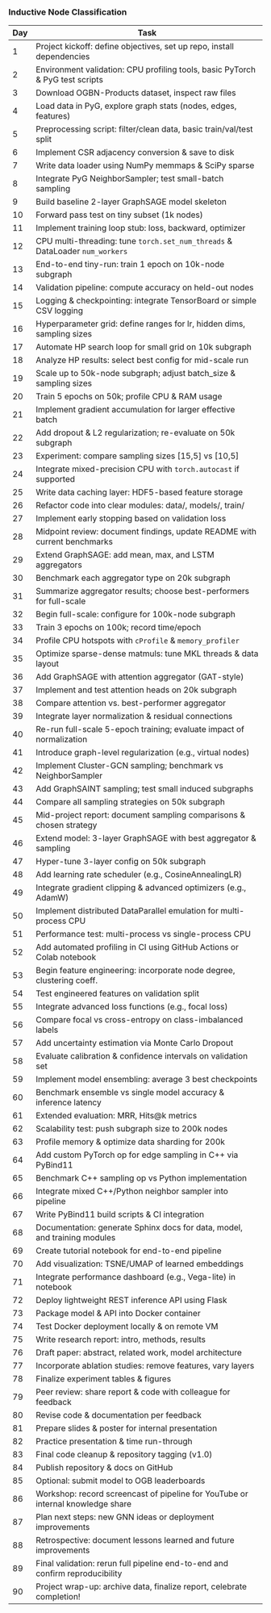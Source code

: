 ### **Inductive Node Classification**

| Day | Task                                                                            |
| --- | ------------------------------------------------------------------------------- |
| 1   | Project kickoff: define objectives, set up repo, install dependencies           |
| 2   | Environment validation: CPU profiling tools, basic PyTorch & PyG test scripts   |
| 3   | Download OGBN-Products dataset, inspect raw files                               |
| 4   | Load data in PyG, explore graph stats (nodes, edges, features)                  |
| 5   | Preprocessing script: filter/clean data, basic train/val/test split             |
| 6   | Implement CSR adjacency conversion & save to disk                               |
| 7   | Write data loader using NumPy memmaps & SciPy sparse                            |
| 8   | Integrate PyG NeighborSampler; test small-batch sampling                        |
| 9   | Build baseline 2-layer GraphSAGE model skeleton                                 |
| 10  | Forward pass test on tiny subset (1k nodes)                                     |
| 11  | Implement training loop stub: loss, backward, optimizer                         |
| 12  | CPU multi-threading: tune `torch.set_num_threads` & DataLoader `num_workers`    |
| 13  | End-to-end tiny-run: train 1 epoch on 10k-node subgraph                         |
| 14  | Validation pipeline: compute accuracy on held-out nodes                         |
| 15  | Logging & checkpointing: integrate TensorBoard or simple CSV logging            |
| 16  | Hyperparameter grid: define ranges for lr, hidden dims, sampling sizes          |
| 17  | Automate HP search loop for small grid on 10k subgraph                          |
| 18  | Analyze HP results: select best config for mid-scale run                        |
| 19  | Scale up to 50k-node subgraph; adjust batch_size & sampling sizes              |
| 20  | Train 5 epochs on 50k; profile CPU & RAM usage                                  |
| 21  | Implement gradient accumulation for larger effective batch                      |
| 22  | Add dropout & L2 regularization; re-evaluate on 50k subgraph                    |
| 23  | Experiment: compare sampling sizes [15,5] vs [10,5]                             |
| 24  | Integrate mixed-precision CPU with `torch.autocast` if supported                |
| 25  | Write data caching layer: HDF5-based feature storage                            |
| 26  | Refactor code into clear modules: data/, models/, train/                        |
| 27  | Implement early stopping based on validation loss                               |
| 28  | Midpoint review: document findings, update README with current benchmarks       |
| 29  | Extend GraphSAGE: add mean, max, and LSTM aggregators                           |
| 30  | Benchmark each aggregator type on 20k subgraph                                  |
| 31  | Summarize aggregator results; choose best-performers for full-scale             |
| 32  | Begin full-scale: configure for 100k-node subgraph                              |
| 33  | Train 3 epochs on 100k; record time/epoch                                       |
| 34  | Profile CPU hotspots with `cProfile` & `memory_profiler`                        |
| 35  | Optimize sparse-dense matmuls: tune MKL threads & data layout                   |
| 36  | Add GraphSAGE with attention aggregator (GAT-style)                             |
| 37  | Implement and test attention heads on 20k subgraph                              |
| 38  | Compare attention vs. best-performer aggregator                                 |
| 39  | Integrate layer normalization & residual connections                            |
| 40  | Re-run full-scale 5-epoch training; evaluate impact of normalization            |
| 41  | Introduce graph-level regularization (e.g., virtual nodes)                      |
| 42  | Implement Cluster-GCN sampling; benchmark vs NeighborSampler                    |
| 43  | Add GraphSAINT sampling; test small induced subgraphs                           |
| 44  | Compare all sampling strategies on 50k subgraph                                 |
| 45  | Mid-project report: document sampling comparisons & chosen strategy             |
| 46  | Extend model: 3-layer GraphSAGE with best aggregator & sampling                 |
| 47  | Hyper-tune 3-layer config on 50k subgraph                                       |
| 48  | Add learning rate scheduler (e.g., CosineAnnealingLR)                           |
| 49  | Integrate gradient clipping & advanced optimizers (e.g., AdamW)                 |
| 50  | Implement distributed DataParallel emulation for multi-process CPU              |
| 51  | Performance test: multi-process vs single-process CPU                           |
| 52  | Add automated profiling in CI using GitHub Actions or Colab notebook            |
| 53  | Begin feature engineering: incorporate node degree, clustering coeff.           |
| 54  | Test engineered features on validation split                                    |
| 55  | Integrate advanced loss functions (e.g., focal loss)                            |
| 56  | Compare focal vs cross-entropy on class-imbalanced labels                       |
| 57  | Add uncertainty estimation via Monte Carlo Dropout                              |
| 58  | Evaluate calibration & confidence intervals on validation set                   |
| 59  | Implement model ensembling: average 3 best checkpoints                          |
| 60  | Benchmark ensemble vs single model accuracy & inference latency                 |
| 61  | Extended evaluation: MRR, Hits@k metrics                                       |
| 62  | Scalability test: push subgraph size to 200k nodes                              |
| 63  | Profile memory & optimize data sharding for 200k                                |
| 64  | Add custom PyTorch op for edge sampling in C++ via PyBind11                     |
| 65  | Benchmark C++ sampling op vs Python implementation                              |
| 66  | Integrate mixed C++/Python neighbor sampler into pipeline                       |
| 67  | Write PyBind11 build scripts & CI integration                                   |
| 68  | Documentation: generate Sphinx docs for data, model, and training modules       |
| 69  | Create tutorial notebook for end-to-end pipeline                                |
| 70  | Add visualization: TSNE/UMAP of learned embeddings                              |
| 71  | Integrate performance dashboard (e.g., Vega-lite) in notebook                   |
| 72  | Deploy lightweight REST inference API using Flask                               |
| 73  | Package model & API into Docker container                                       |
| 74  | Test Docker deployment locally & on remote VM                                   |
| 75  | Write research report: intro, methods, results                                  |
| 76  | Draft paper: abstract, related work, model architecture                         |
| 77  | Incorporate ablation studies: remove features, vary layers                      |
| 78  | Finalize experiment tables & figures                                            |
| 79  | Peer review: share report & code with colleague for feedback                    |
| 80  | Revise code & documentation per feedback                                        |
| 81  | Prepare slides & poster for internal presentation                               |
| 82  | Practice presentation & time run-through                                        |
| 83  | Final code cleanup & repository tagging (v1.0)                                  |
| 84  | Publish repository & docs on GitHub                                             |
| 85  | Optional: submit model to OGB leaderboards                                      |
| 86  | Workshop: record screencast of pipeline for YouTube or internal knowledge share |
| 87  | Plan next steps: new GNN ideas or deployment improvements                       |
| 88  | Retrospective: document lessons learned and future improvements                 |
| 89  | Final validation: rerun full pipeline end-to-end and confirm reproducibility    |
| 90  | Project wrap-up: archive data, finalize report, celebrate completion!           |
